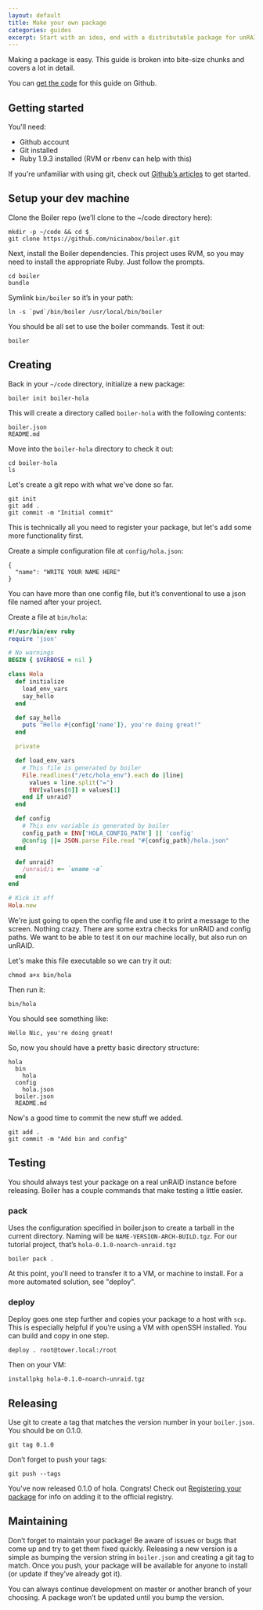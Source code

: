 ```yaml
---
layout: default
title: Make your own package
categories: guides
excerpt: Start with an idea, end with a distributable package for unRAID
---
```


<p class="lead">
  Making a package is easy. This guide is broken into bite-size chunks and covers a lot in detail.
</p>

You can [get the code](https://github.com/nicinabox/boiler-hola) for this guide on Github.

## Getting started

You'll need:

* Github account
* Git installed
* Ruby 1.9.3 installed (RVM or rbenv can help with this)

If you're unfamiliar with using git, check out [Github’s articles](https://help.github.com/articles/set-up-git) to get started.

## Setup your dev machine

Clone the Boiler repo (we’ll clone to the ~/code directory here):

    mkdir -p ~/code && cd $_
    git clone https://github.com/nicinabox/boiler.git

Next, install the Boiler dependencies. This project uses RVM, so you may need to install the appropriate Ruby. Just follow the prompts.

    cd boiler
    bundle

Symlink `bin/boiler` so it’s in your path:

    ln -s `pwd`/bin/boiler /usr/local/bin/boiler

You should be all set to use the boiler commands. Test it out:

    boiler

## Creating

Back in your `~/code` directory, initialize a new package:

    boiler init boiler-hola

This will create a directory called `boiler-hola` with the following contents:

    boiler.json
    README.md

Move into the `boiler-hola` directory to check it out:

    cd boiler-hola
    ls

Let's create a git repo with what we've done so far.

    git init
    git add .
    git commit -m "Initial commit"

This is technically all you need to register your package, but let's add some more functionality first.

Create a simple configuration file at `config/hola.json`:

    {
      "name": "WRITE YOUR NAME HERE"
    }

You can have more than one config file, but it’s conventional to  use a json file named after your project.

Create a file at `bin/hola`:

```ruby
#!/usr/bin/env ruby
require 'json'

# No warnings
BEGIN { $VERBOSE = nil }

class Hola
  def initialize
    load_env_vars
    say_hello
  end

  def say_hello
    puts "Hello #{config['name']}, you're doing great!"
  end

  private

  def load_env_vars
    # This file is generated by boiler
    File.readlines("/etc/hola_env").each do |line|
      values = line.split("=")
      ENV[values[0]] = values[1]
    end if unraid?
  end

  def config
    # This env variable is generated by boiler
    config_path = ENV['HOLA_CONFIG_PATH'] || 'config'
    @config ||= JSON.parse File.read "#{config_path}/hola.json"
  end

  def unraid?
    /unraid/i =~ `uname -a`
  end
end

# Kick it off
Hola.new
```

We're just going to open the config file and use it to print a message to the screen. Nothing crazy. There are some extra checks for unRAID and config paths. We want to be able to test it on our machine locally, but also run on unRAID.

Let's make this file executable so we can try it out:

    chmod a+x bin/hola

Then run it:

    bin/hola

You should see something like:

    Hello Nic, you're doing great!

So, now you should have a pretty basic directory structure:

    hola
      bin
        hola
      config
        hola.json
      boiler.json
      README.md

Now's a good time to commit the new stuff we added.

    git add .
    git commit -m "Add bin and config"

## Testing

You should always test your package on a real unRAID instance before releasing. Boiler has a couple commands that make testing a little easier.

### pack

Uses the configuration specified in boiler.json to create a tarball in the current directory. Naming will be `NAME-VERSION-ARCH-BUILD.tgz`. For our tutorial project, that’s `hola-0.1.0-noarch-unraid.tgz`

    boiler pack .

At this point, you'll need to transfer it to a VM, or machine to install. For a more automated solution, see "deploy".

### deploy

Deploy goes one step further and copies your package to a host with `scp`. This is especially helpful if you’re using a VM with openSSH installed. You can build and copy in one step.

    deploy . root@tower.local:/root

Then on your VM:

    installpkg hola-0.1.0-noarch-unraid.tgz

## Releasing

Use git to create a tag that matches the version number in your `boiler.json`. You should be on 0.1.0.

    git tag 0.1.0

Don’t forget to push your tags:

    git push --tags

You've now released 0.1.0 of hola. Congrats! Check out [Registering your package](/guides/registering-your-package) for info on adding it to the official registry.

## Maintaining

Don’t forget to maintain your package! Be aware of issues or bugs that come up and try to get them fixed quickly. Releasing a new version is a simple as bumping the version string in `boiler.json` and creating a git tag to match. Once you push, your package will be available for anyone to install (or update if they’ve already got it).

You can always continue development on master or another branch of your choosing. A package won’t be updated until you bump the version.

